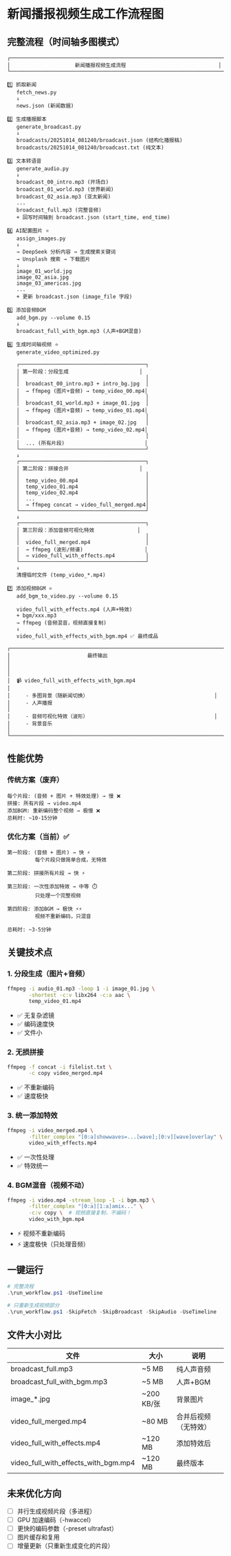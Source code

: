 # 新闻播报视频生成工作流程图

## 完整流程（时间轴多图模式）

```
┌─────────────────────────────────────────────────────────────────────┐
│                     新闻播报视频生成流程                              │
└─────────────────────────────────────────────────────────────────────┘

1️⃣ 抓取新闻
   fetch_news.py
   ↓
   news.json (新闻数据)

2️⃣ 生成播报脚本
   generate_broadcast.py
   ↓
   broadcasts/20251014_081240/broadcast.json (结构化播报稿)
   broadcasts/20251014_081240/broadcast.txt (纯文本)

3️⃣ 文本转语音
   generate_audio.py
   ↓
   broadcast_00_intro.mp3 (开场白)
   broadcast_01_world.mp3 (世界新闻)
   broadcast_02_asia.mp3 (亚太新闻)
   ...
   broadcast_full.mp3 (完整音频)
   + 回写时间轴到 broadcast.json (start_time, end_time)

4️⃣ AI配置图片 ⭐
   assign_images.py
   ↓
   → DeepSeek 分析内容 → 生成搜索关键词
   → Unsplash 搜索 → 下载图片
   ↓
   image_01_world.jpg
   image_02_asia.jpg
   image_03_americas.jpg
   ...
   + 更新 broadcast.json (image_file 字段)

5️⃣ 添加音频BGM
   add_bgm.py --volume 0.15
   ↓
   broadcast_full_with_bgm.mp3 (人声+BGM混音)

6️⃣ 生成时间轴视频 ⭐
   generate_video_optimized.py
   
   ┌─────────────────────────────────────────┐
   │ 第一阶段：分段生成                       │
   │                                         │
   │  broadcast_00_intro.mp3 + intro_bg.jpg  │
   │  → ffmpeg (图片+音频) → temp_video_00.mp4│
   │                                         │
   │  broadcast_01_world.mp3 + image_01.jpg  │
   │  → ffmpeg (图片+音频) → temp_video_01.mp4│
   │                                         │
   │  broadcast_02_asia.mp3 + image_02.jpg   │
   │  → ffmpeg (图片+音频) → temp_video_02.mp4│
   │                                         │
   │  ... (所有片段)                          │
   └─────────────────────────────────────────┘
   ↓
   ┌─────────────────────────────────────────┐
   │ 第二阶段：拼接合并                       │
   │                                         │
   │  temp_video_00.mp4                      │
   │  temp_video_01.mp4                      │
   │  temp_video_02.mp4                      │
   │  ...                                    │
   │  → ffmpeg concat → video_full_merged.mp4│
   └─────────────────────────────────────────┘
   ↓
   ┌─────────────────────────────────────────┐
   │ 第三阶段：添加音频可视化特效              │
   │                                         │
   │  video_full_merged.mp4                  │
   │  → ffmpeg (波形/频谱)                    │
   │  → video_full_with_effects.mp4          │
   └─────────────────────────────────────────┘
   ↓
   清理临时文件 (temp_video_*.mp4)

7️⃣ 添加视频BGM ⭐
   add_bgm_to_video.py --volume 0.15
   
   video_full_with_effects.mp4 (人声+特效)
   + bgm/xxx.mp3
   → ffmpeg (音频混音，视频直接复制)
   ↓
   video_full_with_effects_with_bgm.mp4 ✅ 最终成品

┌─────────────────────────────────────────────────────────────────────┐
│                         最终输出                                     │
│                                                                     │
│  📹 video_full_with_effects_with_bgm.mp4                            │
│     - 多图背景（随新闻切换）                                         │
│     - 人声播报                                                       │
│     - 音频可视化特效（波形）                                         │
│     - 背景音乐                                                       │
└─────────────────────────────────────────────────────────────────────┘
```

## 性能优势

### 传统方案（废弃）
```
每个片段: (音频 + 图片 + 特效处理) → 慢 ❌
拼接: 所有片段 → video.mp4
添加BGM: 重新编码整个视频 → 极慢 ❌
总耗时: ~10-15分钟
```

### 优化方案（当前）✅
```
第一阶段: (音频 + 图片) → 快 ⚡
         每个片段只做简单合成，无特效
         
第二阶段: 拼接所有片段 → 快 ⚡
         
第三阶段: 一次性添加特效 → 中等 ⏱️
         只处理一个完整视频
         
第四阶段: 添加BGM → 极快 ⚡⚡
         视频不重新编码，只混音
         
总耗时: ~3-5分钟
```

## 关键技术点

### 1. 分段生成（图片+音频）
```bash
ffmpeg -i audio_01.mp3 -loop 1 -i image_01.jpg \
       -shortest -c:v libx264 -c:a aac \
       temp_video_01.mp4
```
- ✅ 无复杂滤镜
- ✅ 编码速度快
- ✅ 文件小

### 2. 无损拼接
```bash
ffmpeg -f concat -i filelist.txt \
       -c copy video_merged.mp4
```
- ✅ 不重新编码
- ✅ 速度极快

### 3. 统一添加特效
```bash
ffmpeg -i video_merged.mp4 \
       -filter_complex "[0:a]showwaves=...[wave];[0:v][wave]overlay" \
       video_with_effects.mp4
```
- ✅ 一次性处理
- ✅ 特效统一

### 4. BGM混音（视频不动）
```bash
ffmpeg -i video.mp4 -stream_loop -1 -i bgm.mp3 \
       -filter_complex "[0:a][1:a]amix..." \
       -c:v copy \  # 视频直接复制，不编码！
       video_with_bgm.mp4
```
- ⚡ 视频不重新编码
- ⚡ 速度极快（只处理音频）

## 一键运行

```powershell
# 完整流程
.\run_workflow.ps1 -UseTimeline

# 只重新生成视频部分
.\run_workflow.ps1 -SkipFetch -SkipBroadcast -SkipAudio -UseTimeline
```

## 文件大小对比

| 文件 | 大小 | 说明 |
|------|------|------|
| broadcast_full.mp3 | ~5 MB | 纯人声音频 |
| broadcast_full_with_bgm.mp3 | ~5 MB | 人声+BGM |
| image_*.jpg | ~200 KB/张 | 背景图片 |
| video_full_merged.mp4 | ~80 MB | 合并后视频（无特效）|
| video_full_with_effects.mp4 | ~120 MB | 添加特效后 |
| video_full_with_effects_with_bgm.mp4 | ~120 MB | 最终版本 |

## 未来优化方向

- [ ] 并行生成视频片段（多进程）
- [ ] GPU 加速编码（-hwaccel）
- [ ] 更快的编码参数（-preset ultrafast）
- [ ] 图片缓存和复用
- [ ] 增量更新（只重新生成变化的片段）
